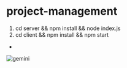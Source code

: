 # project-management
1. cd server && npm install && node index.js
2. cd client && npm install && npm start
- 
![gemini](https://github.com/wuling31715/project-management-app/blob/main/gemini.png?raw=true)